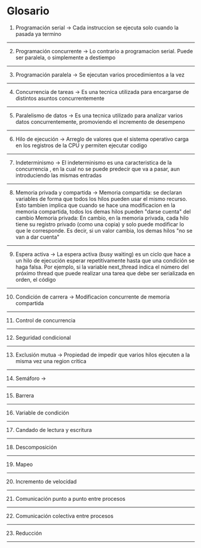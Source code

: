 # Glosario
1. Programación serial -> Cada instruccion se ejecuta solo cuando la pasada
ya termino
---
2. Programación concurrente -> Lo contrario a programacion serial. Puede
ser paralela, o simplemente a destiempo
---
3. Programación paralela -> Se ejecutan varios procedimientos a la vez
--- 
4. Concurrencia de tareas -> Es una tecnica utilizada para encargarse de 
distintos asuntos concurrentemente
---
5. Paralelismo de datos -> Es una tecnica utilizado para analizar varios datos
concurrentemente, promoviendo el incremento de desempeno
---
6. Hilo de ejecución -> Arreglo de valores que el sistema operativo carga en 
los registros de la CPU y permiten ejecutar codigo
---
7. Indeterminismo -> El indeterminismo es una caracteristica de la concurrencia
, en la cual no se puede predecir que va a pasar, aun introduciendo las mismas
entradas
--- 
8. Memoria privada y compartida -> Memoria compartida: se declaran variables
de forma que todos los hilos pueden usar el mismo recurso. Esto tambien implica
que cuando se hace una modificacion en la memoria compartida, todos los demas
hilos pueden "darse cuenta" del cambio
Memoria privada: En cambio, en la memoria privada, cada hilo tiene su registro
privado (como una copia) y solo puede modificar lo que le corresponde. Es decir,
si un valor cambia, los demas hilos "no se van a dar cuenta"
---
9. Espera activa -> La espera activa (busy waiting) es un ciclo que hace a un
hilo de ejecución esperar repetitivamente hasta que una condición se haga falsa.
Por ejemplo, si la variable next_thread indica el número del próximo thread que 
puede realizar una tarea que debe ser serializada en orden, el código
---
10. Condición de carrera -> Modificacion concurrente de memoria compartida
---
11. Control de concurrencia
---
12. Seguridad condicional
---
13. Exclusión mutua -> Propiedad de impedir que varios hilos ejecuten a la misma
vez una region critica
---
14. Semáforo -> 
---
15. Barrera
---
16. Variable de condición
---
17. Candado de lectura y escritura
---
18. Descomposición
---
19. Mapeo
---
20. Incremento de velocidad
---
21. Comunicación punto a punto entre procesos
---
22. Comunicación colectiva entre procesos
---
23. Reducción
---